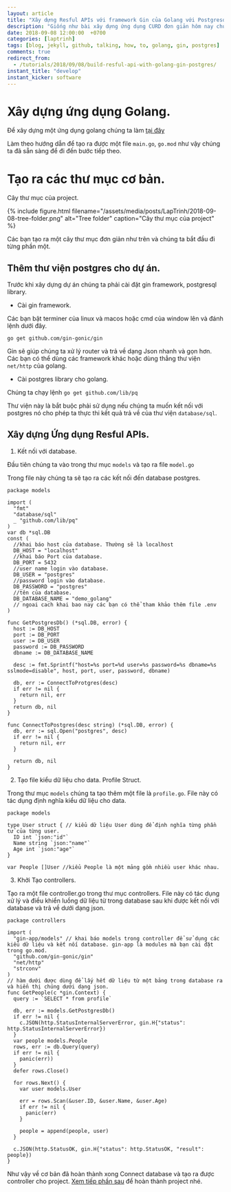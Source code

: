 ```yaml
---
layout: article
title: "Xây dựng Resful APIs với framework Gin của Golang với Postgresql."
description: "Giống như bài xây dựng ứng dụng CURD đơn giản hôm nay chúng ta sẽ cùng tìm cách xây dựng một ứng dụng golang được kết nối với Postgresql CURD với Gin framework."
date: 2018-09-08 12:00:00  +0700
categories: [laptrinh]
tags: [blog, jekyll, github, talking, how, to, golang, gin, postgres]
comments: true
redirect_from:
  - /tutorials/2018/09/08/build-resful-api-with-golang-gin-postgres/
instant_title: "develop"
instant_kicker: software
---
```


# Xây dựng ứng dụng Golang.

Để xây dựng một ứng dụng golang chúng ta làm [tại đây](https://tuyenga.github.io/laptrinh/2018/09/03/make-new-golang-project)

Làm theo hướng dẫn để tạo ra được một file `main.go`, `go.mod` như vậy chúng ta đã sẵn sàng để đi đến bước tiếp theo.

# Tạo ra các thư mục cơ bản.

Cây thư mục của project.

{% include figure.html
  filename="/assets/media/posts/LapTrinh/2018-09-08-tree-folder.png"
  alt="Tree folder"
  caption="Cây thư mục của project" %}

Các bạn tạo ra một cây thư mục đơn giản như trên và chúng ta bắt đầu đi từng phần một.

## Thêm thư viện postgres cho dự án.

Trước khi xây dựng dự án chúng ta phải cài đặt gin framework, postgresql library.

- Cài gin framework.

Các bạn bật terminer của linux và macos hoặc cmd của window lên và đánh lệnh dưới đây.

`go get github.com/gin-gonic/gin`

Gin sẽ giúp chúng ta xử lý router và trả về dạng Json nhanh và gọn hơn. Các bạn có thể dùng các framework khác hoặc dùng thẳng thư viện `net/http` của golang.

- Cài postgres library cho golang.

Chúng ta chạy lệnh `go get github.com/lib/pq`

Thư viện này là bắt buộc phải sử dụng nếu chúng ta muốn kết nối với postgres nó cho phép ta thực thi kết quả trả về của thư viện `database/sql`.

## Xây dựng Ứng dụng Resful APIs.

1. Kết nối với database.

Đầu tiên chúng ta vào trong thư mục `models` và tạo ra file `model.go`

Trong file này chúng ta sẽ tạo ra các kết nối đến database postgres.

```golang
package models

import (
  "fmt"
  "database/sql"
  _ "github.com/lib/pq"
)
var db *sql.DB
const (
  //khai báo host của database. Thường sẽ là localhost
  DB_HOST = "localhost"
  //khai báo Port của database.
  DB_PORT = 5432
  //user name login vào database.
  DB_USER = "postgres"
  //password login vào database.
  DB_PASSWORD = "postgres"
  //tên của database.
  DB_DATABASE_NAME = "demo_golang"
  // ngoai cach khai bao nay các bạn có thể tham khảo thêm file .env
)

func GetPostgresDb() (*sql.DB, error) {
  host := DB_HOST
  port := DB_PORT
  user := DB_USER
  password := DB_PASSWORD
  dbname := DB_DATABASE_NAME

  desc := fmt.Sprintf("host=%s port=%d user=%s password=%s dbname=%s sslmode=disable", host, port, user, password, dbname)

  db, err := ConnectToProtgres(desc)
  if err != nil {
    return nil, err
  }
  return db, nil
}

func ConnectToPostgres(desc string) (*sql.DB, error) {
  db, err := sql.Open("postgres", desc)
  if err != nil {
    return nil, err
  }

  return db, nil
}
```

2. Tạo file kiểu dữ liệu cho data. Profile Struct.

Trong thư mục `models` chúng ta tạo thêm một file là `profile.go`.
File này có tác dụng định nghĩa kiểu dữ liệu cho data.

```golang
package models

type User struct { // kiểu dữ liệu User dùng để định nghĩa từng phần tử của từng user.
  ID int `json:"id"`
  Name string `json:"name"`
  Age int `json:"age"`
}

var People []User //kiểu People là một mảng gồm nhiều user khác nhau.
```

3. Khởi Tạo controllers.

Tạo ra một file controller.go trong thư mục controllers. File này có tác dụng xử lý và điều khiển luồng dữ liệu từ trong database sau khi được kết nối với database và trả về dưới dạng json.

```golang
package controllers

import (
  "gin-app/models" // khai báo models trong controller để sử dụng các kiểu dữ liệu và kết nối database. gin-app là modules mà bạn cài đặt trong go.mod.
  "github.com/gin-gonic/gin"
  "net/http"
  "strconv"
)
// hàm dưới được dùng để lấy hết dữ liệu từ một bảng trong database ra và hiển thị chúng dưới dạng json.
func GetPeople(c *gin.Context) {
  query := `SELECT * from profile`

  db, err := models.GetPostgresDb()
  if err != nil {
    c.JSON(http.StatusInternalServerError, gin.H{"status": http.StatusInternalServerError})
  }
  var people models.People
  rows, err := db.Query(query)
  if err != nil {
    panic(err))
  }
  defer rows.Close()

  for rows.Next() {
    var user models.User

    err = rows.Scan(&user.ID, &user.Name, &user.Age)
    if err != nil {
      panic(err)
    }

    people = append(people, user)
  }

  c.JSON(http.StatusOK, gin.H{"status": http.StatusOK, "result": people})
}
```

Như vậy về cơ bản đã hoàn thành xong Connect database và tạo ra được controller cho project. [Xem tiếp phần sau]() để hoàn thành project nhé.